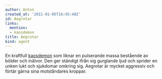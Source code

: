 ```yaml
---
author: Anton
created_at: '2011-01-05T16:45:48Z'
id: Aegrotar
links:
  mention:
  - kaosdemon
title: Aegrotar
kind: agent
---
```


En kraftfull [kaosdemon] som liknar en pulserande massa bestående av bölder och inälvor. Den ger
ständigt ifrån sig gurglande ljud och sprider en unken lukt och sjukdomar omkring sig. Aegrotar är
mycket aggressiv och förtär gärna sina motståndares kroppar.

  [kaosdemon]: kaosdemon
